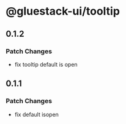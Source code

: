 # @gluestack-ui/tooltip

## 0.1.2

### Patch Changes

- fix tooltip default is open

## 0.1.1

### Patch Changes

- fix default isopen
